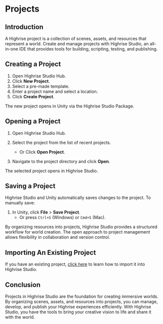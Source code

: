 # Projects

## Introduction
A Highrise project is a collection of scenes, assets, and resources that represent a world. Create and manage projects with Highrise Studio, an all-in-one IDE that provides tools for building, scripting, testing, and publishing.

## Creating a Project

1. Open Highrise Studio Hub.
2. Click **New Project**.
3. Select a pre-made template.
3. Enter a project name and select a location.
4. Click **Create Project**.

The new project opens in Unity via the Highrise Studio Package.

## Opening a Project

1. Open Highrise Studio Hub.
2. Select the project from the list of recent projects.
    - Or Click **Open Project**.

3. Navigate to the project directory and click **Open**.

The selected project opens in Highrise Studio.

## Saving a Project

Highrise Studio and Unity automatically saves changes to the project. To manually save:

1. In Unity, click **File** > **Save Project**.
    - Or press `Ctrl+S` (Windows) or `Cmd+S` (Mac).

By organizing resources into projects, Highrise Studio provides a structured workflow for world creation. The open approach to project management allows flexibility in collaboration and version control.

## Importing An Existing Project

If you have an existing project, [click here](https://create.highrise.game/learn/studio/create/projects/importing-an-existing-project) to learn how to import it into Highrise Studio.

## Conclusion

Projects in Highrise Studio are the foundation for creating immersive worlds. By organizing scenes, assets, and resources into projects, you can manage, develop, and publish your Highrise experiences efficiently. With Highrise Studio, you have the tools to bring your creative vision to life and share it with the world. 